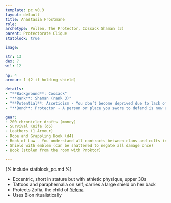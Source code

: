 ```yaml
---
template: pc v0.3
layout: default
title: Anastasia Frostmane
role:
archetype: Pollen, The Protector, Cossack Shaman (3)
parent: Protectorate Clique
statblock: true

image: 

str: 13
dex: 7
wil: 12

hp: 4
armour: 1 (2 if holding shield)

details:
- "**Background**: Cossack"
- "**Rank**: Shaman (rank 3)"
- "**Potential**: Asceticism - You don’t become deprived due to lack of water or food."
- "**Bond**: Protector - A person or place you swore to defend is now under threat, and you will stop at nothing to protect them. You carry a shield with the emblem of your cause."

gear:
- 200 chronicler drafts (money)
- Survival Knife (d6)
- Leathers (1 Armour)
- Rope and Grappling Hook (d4)
- Book of Law - You understand all contracts between clans and cults in Pollen
- Shield with emblem (can be shattered to negate all damage once)
- Book (stolen from the room with Proktor)

---
```


{% include statblock_pc.md %}

- Eccentric, short in stature but with athletic physique, upper 30s
- Tattoos and paraphernalia on self, carries a large shield on her back
- Protects Zofia, the child of [Yelena](Yelena.md)
- Uses Bion ritualistically 
